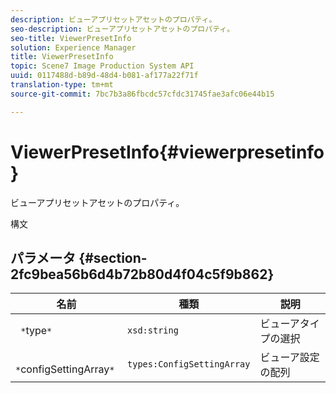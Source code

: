 ```yaml
---
description: ビューアプリセットアセットのプロパティ。
seo-description: ビューアプリセットアセットのプロパティ。
seo-title: ViewerPresetInfo
solution: Experience Manager
title: ViewerPresetInfo
topic: Scene7 Image Production System API
uuid: 0117488d-b89d-48d4-b081-af177a22f71f
translation-type: tm+mt
source-git-commit: 7bc7b3a86fbcdc57cfdc31745fae3afc06e44b15

---
```



# ViewerPresetInfo{#viewerpresetinfo}

ビューアプリセットアセットのプロパティ。

構文

## パラメータ {#section-2fc9bea56b6d4b72b80d4f04c5f9b862}

| 名前 | 種類 | 説明 |
|---|---|---|
| ` *`type`*` | `xsd:string` | ビューアタイプの選択 |
| ` *`configSettingArray`*` | `types:ConfigSettingArray` | ビューア設定の配列 |

